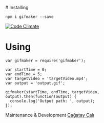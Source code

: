 # Installing

```
npm i gifmaker --save
```

[![Code Climate](https://codeclimate.com/github/ccali14/Gifmaker/badges/gpa.svg)](https://codeclimate.com/github/ccali14/Gifmaker)

# Using

```
var gifmaker = require('gifmaker');

var startTime = 0;
var endTime = 5;
var targetVideo = 'targetVideo.mp4';
var output = 'output.gif';

gifmaker(startTime, endTime, targetVideo, output).then(function(output) {
  console.log('Output path: ', output);
});
```

Maintenance & Development [Çağatay Çalı](http://github.com/ccali14)
